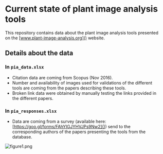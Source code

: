 # Current state of plant image analysis tools

This repository contains data about the plant image analysis tools presented on the [www.plant-image-analysis.org]() website.

## Details about the data

### In `pia_data.xlsx`
- Citation data are coming from Scopus (Nov 2016). 
- Number and availability of images used for validations of the different tools are coming from the papers describing these tools.
- Broken link data were obtained by manually testing the links provided in the different papers.

### In `pia_responses.xlsx`

- Data are coming from a survey (available here: [https://goo.gl/forms/FAhYIGJYHVJPs9Nw2]()) send to the corresponding authors of the papers presenting the tools from the database. 


![figure1.png]()